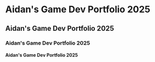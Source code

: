 # Aidan's Game Dev Portfolio 2025

## Aidan's Game Dev Portfolio 2025

### Aidan's Game Dev Portfolio 2025

#### Aidan's Game Dev Portfolio 2025
